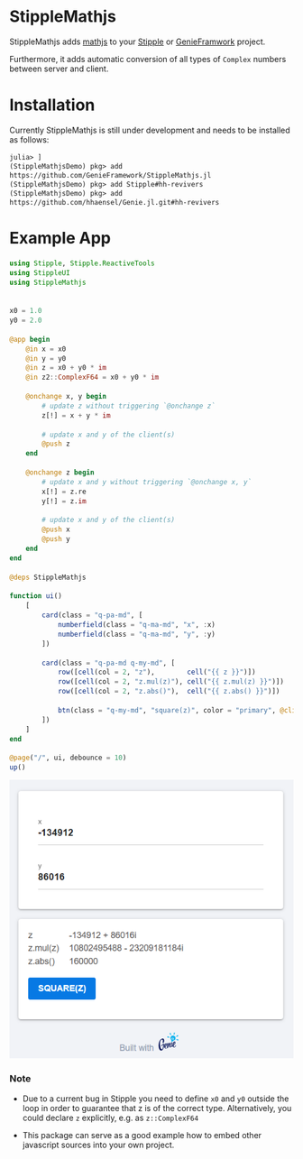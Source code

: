 # StippleMathjs

StippleMathjs adds [mathjs](https://mathjs.org/) to your [Stipple](https://github.com/GenieFramework/Stipple.jl) or [GenieFramwork](https://github.com/GenieFramework/GenieFramework.jl) project.

Furthermore, it adds automatic conversion of all types of `Complex` numbers between server and client.

# Installation
Currently StippleMathjs is still under development and needs to be installed as follows:

```julia-repl
julia> ]
(StippleMathjsDemo) pkg> add https://github.com/GenieFramework/StippleMathjs.jl
(StippleMathjsDemo) pkg> add Stipple#hh-revivers
(StippleMathjsDemo) pkg> add https://github.com/hhaensel/Genie.jl.git#hh-revivers
```

# Example App

```julia
using Stipple, Stipple.ReactiveTools
using StippleUI
using StippleMathjs


x0 = 1.0
y0 = 2.0

@app begin
    @in x = x0
    @in y = y0
    @in z = x0 + y0 * im
    @in z2::ComplexF64 = x0 + y0 * im

    @onchange x, y begin
        # update z without triggering `@onchange z`
        z[!] = x + y * im

        # update x and y of the client(s)
        @push z
    end

    @onchange z begin
        # update x and y without triggering `@onchange x, y`
        x[!] = z.re
        y[!] = z.im

        # update x and y of the client(s)
        @push x
        @push y
    end
end

@deps StippleMathjs

function ui()
    [
        card(class = "q-pa-md", [
            numberfield(class = "q-ma-md", "x", :x)
            numberfield(class = "q-ma-md", "y", :y)
        ])

        card(class = "q-pa-md q-my-md", [
            row([cell(col = 2, "z"),        cell("{{ z }}")])
            row([cell(col = 2, "z.mul(z)"), cell("{{ z.mul(z) }}")])
            row([cell(col = 2, "z.abs()"),  cell("{{ z.abs() }}")])

            btn(class = "q-my-md", "square(z)", color = "primary", @click("z = z.mul(z)"))
        ])
    ]
end

@page("/", ui, debounce = 10)
up()
```

![Demo App](./docs/demo.png)

### Note

- Due to a current bug in Stipple you need to define `x0` and `y0` outside the loop in order to guarantee that z is of the correct type.
Alternatively, you could declare `z` explicitly, e.g. as `z::ComplexF64`

- This package can serve as a good example how to embed other javascript sources into your own project.